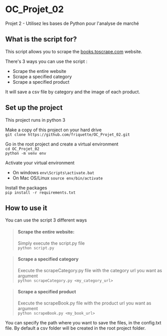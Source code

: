 # OC_Projet_02
Projet 2 - Utilisez les bases de Python pour l'analyse de marché

## What is the script for?
This script allows you to scrape the 
[books.toscrape.com](http://books.toscrape.com/) website.

There's 3 ways you can use the script :
- Scrape the entire website
- Scrape a specified category
- Scrape a specified product

It will save a csv file by category and the image of each product.

## Set up the project
This project runs in python 3 <br>

Make a copy of this project on your hard drive <br>
`git clone https://github.com/friquette/OC_Projet_02.git`

Go in the root project and create a virtual environment <br>
`cd OC_Projet_02` <br>
`python -m venv env`

Activate your virtual environment <br>
- On windows `env\Scripts\activate.bat`
- On Mac OS/Linux `source env/bin/activate`

Install the packages <br>
`pip install -r requirements.txt`

## How to use it
You can use the script 3 different ways

>#### Scrape the entire website: <br>
> Simply execute the script.py file <br>
>`python script.py` 

>#### Scrape a specified category <br>
>Execute the scrapeCategory.py file with the category url you want as argument <br>
>`python scrapeCategory.py <my_category_url>`

>#### Scrape a specified product
>Execute the scrapeBook.py file with the product url you want as argument <br>
>`python scrapeBook.py <my_book_url>`

You can specify the path where you want to save the files, in the config.txt file.
By default a csv folder will be created in the root project folder.